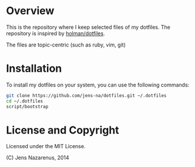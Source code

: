 Overview
====
This is the repository where I keep selected files of my dotfiles. The
repository is inspired by [holman/dotfiles](https://github.com/holman/dotfiles).

The files are topic-centric (such as ruby, vim, git)

Installation
====
To install my dotfiles on your system, you can use the following
commands:

```bash
git clone https://github.com/jens-na/dotfiles.git ~/.dotfiles
cd ~/.dotfiles
script/bootstrap
```

License and Copyright
====
Licensed under the MIT License.

(C) Jens Nazarenus, 2014
